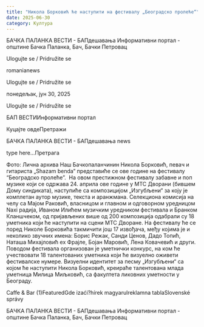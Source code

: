 ```yaml
---
title: "Никола Борковић ће наступити на фестивалу „Београдско пролеће“"
date: 2025-06-30
category: Култура
---
```


БАЧКА ПАЛАНКА ВЕСТИ - БАПдешавања Информативни портал - општине Бачка Паланка, Бач, Бачки Петровац

Ulogujte se / Pridružite se

romanianews

Ulogujte se / Pridružite se

понедељак, јун 30, 2025

Ulogujte se / Pridružite se

БАП ВЕСТИИнформативни портал

Куцајте овдеПретражи

БАЧКА ПАЛАНКА ВЕСТИ - БАПдешавања news

type here...Претрага

Фото: Лична архива
            Наш Бачкопаланчинин Никола Борковић, певач и гитариста „Shazam benda“ представиће се ове године на фестивалу “Београдско пролеће”.  На овом престижном фестивалу забавне и поп музике који се одржава 24. априла ове године у МТС Дворани (бившем Дому синдиката), наступиће са композицијом „Изгубљени“ за коју је комплетан аутор музике, текста и аранжмана. 
Селекциона комисија на челу са Мајом Раковић, власницом и главном и одговорном уредницом Naxi радија, Иваном Илићем музичким уредником фестивала и Бранком Кланшчеком, од пријављених више од 200 композиција одабрали су 18 уметника који ће наступити на сцени МТС Дворане.
На фестивалу ће се поред Николе Борковића такмичити још 17 извођача, међу којима је и неколико звучних имена: Борис Режак, Санди Ценов, Дадо Топић, Наташа Михајловић еx Фрајле, Бојан Маровић, Лена Ковачевић и други.  Поводом фестивала организован је уметнички конкурс, на ком ће учествовати 18 талентованих уметника који ће визуелно оживети фестивалске нумере. Визуелни идентитет за песму „Изгубљени“ са којом ће наступити Никола Борковић, креираће талентована млада уметница Милица Миљковић, са факултета ликовних уметности у Београду.

Caffe & Bar (1)FeaturedGde izaći?hírek magyarulreklamna tablaSlovenské správy

БАЧКА ПАЛАНКА ВЕСТИ - БАПдешавања Информативни портал - општине Бачка Паланка, Бач, Бачки Петровац
